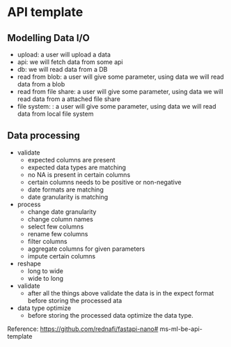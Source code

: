 # API template


## Modelling Data I/O

* upload: a user will upload a data
* api: we will fetch data from some api
* db: we will read data from a DB
* read from blob: a user will give some parameter, using data we will read data from a blob
* read from file share: a user will give some parameter, using data we will read data from a attached file share
* file system: : a user will give some parameter, using data we will read data from local file system

## Data processing

* validate
  * expected columns are present
  * expected data types are matching
  * no NA is present in certain columns
  * certain columns needs to be positive or non-negative
  * date formats are matching
  * date granularity is matching
* process
  * change date granularity
  * change column names
  * select few columns
  * rename few columns
  * filter columns
  * aggregate columns for given parameters
  * impute certain columns
* reshape
  * long to wide
  * wide to long
* validate
  * after all the things above validate the data is in the expect format before storing the processed ata
* data type optimize
  * before storing the processed data optimize the data type.


Reference: https://github.com/rednafi/fastapi-nano# ms-ml-be-api-template
